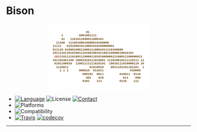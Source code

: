 # Bison

<p align="center"><img src="/Resources/logo.png" /></p>

* [![Language][language-shield]][language-url]
  ![License][license-shield]
  [![Contact][slack-shield]][slack-url]
* ![Platforms][platforms-shield]
* ![Compatibility][compatibility-shield]
* [![Travis][travis-shield]][travis-url]
  [![codecov][codecov-shield]][codecov-url]

***

[language-shield]: https://img.shields.io/badge/Language-Swift%203.1-orange.svg?style=flat-square
[language-url]: https://swift.org

[license-shield]: https://img.shields.io/badge/License-MIT-ff5050.svg?style=flat-square

[travis-shield]: http://img.shields.io/travis/DevAndArtist/Bison.svg?style=flat-square
[travis-url]: https://travis-ci.org/DevAndArtist/Bison

[platforms-shield]: https://img.shields.io/badge/Platforms-iOS%20%7C%20macOS%20%7C%20tvOS%20%7C%20watchOS%20%7C%20Linux-ff6666.svg?style=flat-square

[compatibility-shield]: https://img.shields.io/badge/Compatibility-Carthage%20%7C%20Swift%20Package%20Manager-0099ff.svg?style=flat-square

[slack-shield]: https://img.shields.io/badge/Contact-Slack-AE00FF.svg?style=flat-square
[slack-url]: https://devandartist.slack.com

[codecov-shield]: https://img.shields.io/codecov/c/github/DevAndArtist/Bison.svg?style=flat-square
[codecov-url]: https://codecov.io/gh/DevAndArtist/Bison
